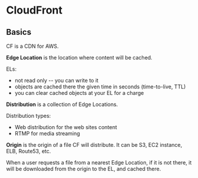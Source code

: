 # CloudFront

## Basics

CF is a CDN for AWS.

**Edge Location** is the location where content will be cached.

ELs:
- not read only -- you can write to it
- objects are cached there the given time in seconds (time-to-live, TTL)
- you can clear cached objects at your EL for a charge

**Distribution** is a collection of Edge Locations.

Distribution types:

- Web distribution for the web sites content
- RTMP for media streaming

**Origin** is the origin of a file CF will distribute. It can be S3, EC2 instance, ELB, Route53,
etc.

When a user requests a file from a nearest Edge Location, if it is not there, it will be downloaded
from the origin to the EL, and cached there.
